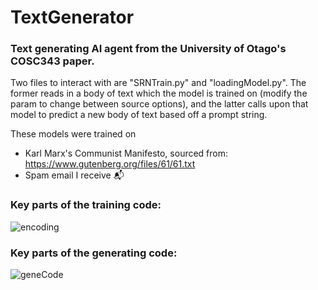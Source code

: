 # TextGenerator
### Text generating AI agent from the University of Otago's COSC343 paper. 

Two files to interact with are "SRNTrain.py" and "loadingModel.py".
The former reads in a body of text which the model is trained on (modify the <selection> param to change between source options), and the latter calls upon that model to predict a new body of text based off a prompt string.

These models were trained on 
  - Karl Marx's Communist Manifesto, sourced from: https://www.gutenberg.org/files/61/61.txt
  - Spam email I receive 📬

### Key parts of the training code:
![encoding](https://user-images.githubusercontent.com/80669114/135188145-9e3bab11-c2c9-4287-8f13-4532b9ca33d0.png)

### Key parts of the generating code:
![geneCode](https://user-images.githubusercontent.com/80669114/135188164-30ce28a2-f4cf-488f-9970-e097fb17152b.png)

